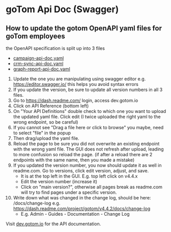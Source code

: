 # goTom Api Doc (Swagger)

## How to update the gotom OpenAPI yaml files for goTom employees

the OpenAPI specification is split up into 3 files

- [campaign-api-doc.yaml](campaign-api-doc.yaml)
- [crm-sync-api-doc.yaml](crm-sync-api-doc.yaml)
- [graph-report-api-doc.yaml](graph-report-api-doc.yaml)

1. Update the one you are manipulating using swagger editor e.g. https://editor.swagger.io/ this helps you avoid syntax errors
2. If you update the version, be sure to update all version numbers in all 3 files.
3. Go to https://dash.readme.com/ login, access dev.gotom.io
4. Click on API Reference (bottom left)
5. On "Your API Definitions" double check to which one you want to upload the updated yaml file. Click edit (I twice uploaded the right yaml to the wrong endpoint, so be careful)
6. If you cannot see "Drag a file here or click to browse" you maybe, need to select "file" in the popup
7. Then drag/upload the yaml file.
8. Reload the page to be sure you did not overwrite an existing endpoint with the wrong yaml file. The GUI does not refresh after upload, leading to more confusion so reload the page. (if after a reload there are 2 endpoints with the same name, then you made a mistake)
9. If you updated the version number, you now should update it as well in readme.com. Go to versions, click edit version, adjust, and save.
    - It is at the top left in the GUI. E.g. top left click on v4.4.x
    - Edit the version number (increase it)
    - Click on "main version?", otherwise all pages break as readme.com will try to find pages under a specific version.
10. Write down what was changed in the change log, should be here: /docs/change-log e.g. https://dash.readme.com/project/gotom/v4.4.2/docs/change-log
    - E.g. Admin - Guides - Documentation - Change Log


Visit <a href="https://dev.gotom.io" target="_blank">dev.gotom.io</a> for the API documentation.
